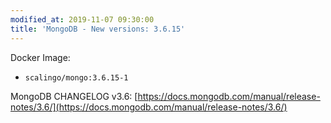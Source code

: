 ```yaml
---
modified_at: 2019-11-07 09:30:00
title: 'MongoDB - New versions: 3.6.15'
---
```


Docker Image:

* `scalingo/mongo:3.6.15-1`

MongoDB CHANGELOG v3.6: [https://docs.mongodb.com/manual/release-notes/3.6/](https://docs.mongodb.com/manual/release-notes/3.6/)
